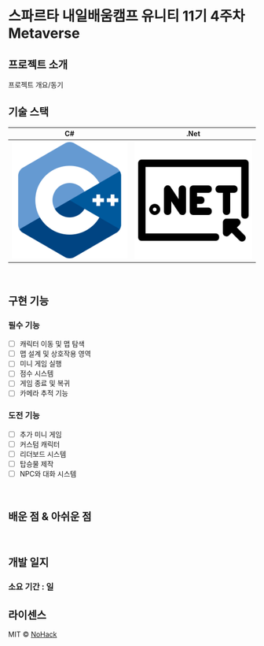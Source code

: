 # 스파르타 내일배움캠프 유니티 11기 4주차 Metaverse

## 프로젝트 소개

<p align="justify">
프로젝트 개요/동기

## 기술 스택

| C# | .Net |
| :--------: | :--------: |
|   ![csharp]    |   ![dotnet]    |

<br>

## 구현 기능

### 필수 기능
- [ ] 캐릭터 이동 및 맵 탐색
- [ ] 맵 설계 및 상호작용 영역
- [ ] 미니 게임 실행
- [ ] 점수 시스템
- [ ] 게임 종료 및 복귀
- [ ] 카메라 추적 기능

### 도전 기능
- [ ] 추가 미니 게임
- [ ] 커스텀 캐릭터
- [ ] 리더보드 시스템
- [ ] 탑승물 제작
- [ ] NPC와 대화 시스템

<br>

## 배운 점 & 아쉬운 점





<br>

## 개발 일지

### 소요 기간 : 일



## 라이센스

MIT &copy; [NoHack](mailto:lbjp114@gmail.com)

<!-- Stack Icon Refernces -->

[csharp]: /images/Csharp.png
[dotnet]: /images/Dotnet.png



